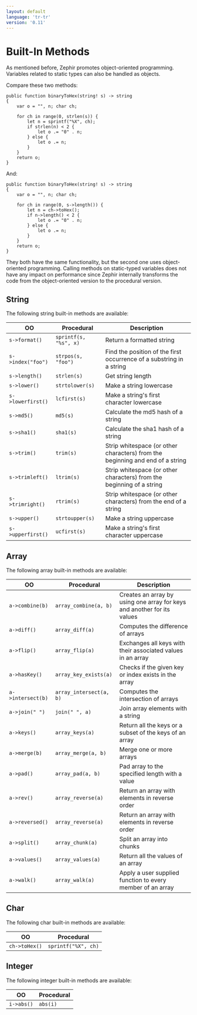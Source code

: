 ```yaml
---
layout: default
language: 'tr-tr'
version: '0.11'
---
```


# Built-In Methods
As mentioned before, Zephir promotes object-oriented programming. Variables related to static types can also be handled as objects.

Compare these two methods:

```zephir
public function binaryToHex(string! s) -> string
{
    var o = "", n; char ch;

    for ch in range(0, strlen(s)) {
        let n = sprintf("%X", ch);
        if strlen(n) < 2 {
            let o .= "0" . n;
        } else {
            let o .= n;
        }
    }
    return o;
}
```

And:

```zephir
public function binaryToHex(string! s) -> string
{
    var o = "", n; char ch;

    for ch in range(0, s->length()) {
        let n = ch->toHex();
        if n->length() < 2 {
            let o .= "0" . n;
        } else {
            let o .= n;
        }
    }
    return o;
}
```

They both have the same functionality, but the second one uses object-oriented programming. Calling methods on static-typed variables does not have any impact on performance since Zephir internally transforms the code from the object-oriented version to the procedural version.

<a name='string'></a>

## String
The following string built-in methods are available:

| OO                   | Procedural            | Description                                                                   |
| -------------------- | --------------------- | ----------------------------------------------------------------------------- |
| `s->format()`     | `sprintf(s, "%s", x)` | Return a formatted string                                                     |
| `s->index("foo")` | `strpos(s, "foo")`    | Find the position of the first occurrence of a substring in a string          |
| `s->length()`     | `strlen(s)`           | Get string length                                                             |
| `s->lower()`      | `strtolower(s)`       | Make a string lowercase                                                       |
| `s->lowerfirst()` | `lcfirst(s)`          | Make a string's first character lowercase                                     |
| `s->md5()`        | `md5(s)`              | Calculate the md5 hash of a string                                            |
| `s->sha1()`       | `sha1(s)`             | Calculate the sha1 hash of a string                                           |
| `s->trim()`       | `trim(s)`             | Strip whitespace (or other characters) from the beginning and end of a string |
| `s->trimleft()`   | `ltrim(s)`            | Strip whitespace (or other characters) from the beginning of a string         |
| `s->trimright()`  | `rtrim(s)`            | Strip whitespace (or other characters) from the end of a string               |
| `s->upper()`      | `strtoupper(s)`       | Make a string uppercase                                                       |
| `s->upperfirst()` | `ucfirst(s)`          | Make a string's first character uppercase                                     |

<a name='array'></a>

## Array
The following array built-in methods are available:

| OO                   | Procedural              | Description                                                             |
| -------------------- | ----------------------- | ----------------------------------------------------------------------- |
| `a->combine(b)`   | `array_combine(a, b)`   | Creates an array by using one array for keys and another for its values |
| `a->diff()`       | `array_diff(a)`         | Computes the difference of arrays                                       |
| `a->flip()`       | `array_flip(a)`         | Exchanges all keys with their associated values in an array             |
| `a->hasKey()`     | `array_key_exists(a)`   | Checks if the given key or index exists in the array                    |
| `a->intersect(b)` | `array_intersect(a, b)` | Computes the intersection of arrays                                     |
| `a->join(" ")`    | `join(" ", a)`          | Join array elements with a string                                       |
| `a->keys()`       | `array_keys(a)`         | Return all the keys or a subset of the keys of an array                 |
| `a->merge(b)`     | `array_merge(a, b)`     | Merge one or more arrays                                                |
| `a->pad()`        | `array_pad(a, b)`       | Pad array to the specified length with a value                          |
| `a->rev()`        | `array_reverse(a)`      | Return an array with elements in reverse order                          |
| `a->reversed()`   | `array_reverse(a)`      | Return an array with elements in reverse order                          |
| `a->split()`      | `array_chunk(a)`        | Split an array into chunks                                              |
| `a->values()`     | `array_values(a)`       | Return all the values of an array                                       |
| `a->walk()`       | `array_walk(a)`         | Apply a user supplied function to every member of an array              |

<a name='char'></a>

## Char
The following char built-in methods are available:

| OO               | Procedural          |
| ---------------- | ------------------- |
| `ch->toHex()` | `sprintf("%X", ch)` |

<a name='integer'></a>

## Integer
The following integer built-in methods are available:

| OO            | Procedural |
| ------------- | ---------- |
| `i->abs()` | `abs(i)`   |
